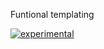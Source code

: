 Funtional templating

[![experimental](http://badges.github.io/stability-badges/dist/experimental.svg)](http://github.com/badges/stability-badges)
